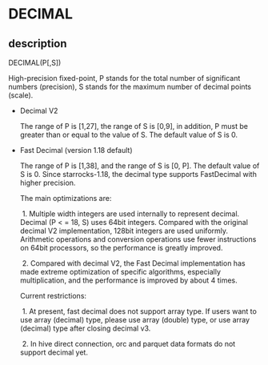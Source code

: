 # DECIMAL

## description

DECIMAL(P[,S])

High-precision fixed-point, P stands for the total number of significant numbers (precision), S stands for the maximum number of decimal points (scale).

* Decimal V2

  The range of P is [1,27], the range of S is [0,9], in addition, P must be greater than or equal to the value of S. The default value of S is 0.

* Fast Decimal (version 1.18 default)

  The range of P is [1,38], and the range of S is [0, P]. The default value of S is 0. Since starrocks-1.18, the decimal type supports FastDecimal with higher precision.
  
  The main optimizations are:
  
  ​    1. Multiple width integers are used internally to represent decimal. Decimal (P < = 18, S) uses 64bit integers. Compared with the original decimal V2 implementation, 128bit integers are used uniformly. Arithmetic operations and conversion operations use fewer instructions on 64bit processors, so the performance is greatly improved.
  
  ​    2. Compared with decimal V2, the Fast Decimal implementation has made extreme optimization of specific algorithms, especially multiplication, and the performance is improved by about 4 times.
  
  Current restrictions:
  
  ​     1. At present, fast decimal does not support array type. If users want to use array (decimal) type, please use array (double) type, or use array (decimal) type after closing decimal v3.
  
  ​     2. In hive direct connection, orc and parquet data formats do not support decimal yet.
